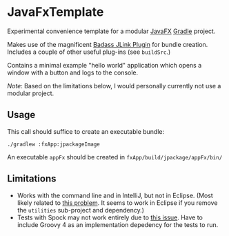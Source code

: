 # JavaFxTemplate
Experimental convenience template for a modular [JavaFX](https://openjfx.io/) [Gradle](https://gradle.org/) project.

Makes use of the magnificent [Badass JLink Plugin](https://badass-jlink-plugin.beryx.org/) for bundle creation. Includes a couple of other useful plug-ins (see `buildSrc`.)

Contains a minimal example "hello world" application which opens a window with a button and logs to the console.

_Note_: Based on the limitations below, I would personally currently not use a modular project.

## Usage

This call should suffice to create an executable bundle:

`./gradlew :fxApp:jpackageImage`

An executable `appFx` should be created in `fxApp/build/jpackage/appFx/bin/`

## Limitations

- Works with the command line and in IntelliJ, but not in Eclipse. (Most likely related to [this problem](https://github.com/eclipse/buildship/issues/658). It seems to work in Eclipse if you remove the `utilities` sub-project and dependency.)
- Tests with Spock may not work entirely due to [this issue](https://github.com/spockframework/spock/issues/1227). Have to include Groovy 4 as an implementation depedency for the tests to run.
